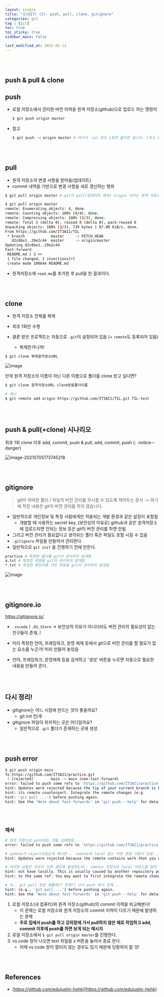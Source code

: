 ```yaml
---
layout: single
title: "깃(GIT) (3)- push, pull, clone, gitignore"
categories: git
tag : [git]
toc: true
toc_sticky: true
sidebar_main: false

last_modified_at: 2022-01-11
---
```


<br>
<br>

## push & pull & clone 

## push

- 로컬 저장소에서 관리한 버전 이력을 원격 저장소(github)으로 업로드 하는 명령어

    ```bash
    $ git push origin master
    ```

- 참고

  ```bash
  $ git push -u origin master # 여기서 -u는 최초 1회만 붙이면 됩니다. (최소 1회 push 할 때만 붙이자!)
  ```

<br>
<br>

## pull

- 원격 저장소의 변경 사항을 받아옴(업데이트)
- commit 내역을 기반으로 변경 사항을 새로 갱신하는 행위 

```bash
$ git pull origin master # git아 pull(업데이트 해줘) origin 이라는 원격 저장소로부터 master 브랜치를!
```


```bash
$ git pull origin master
remote: Enumerating objects: 4, done.
remote: Counting objects: 100% (4/4), done.
remote: Compressing objects: 100% (3/3), done.
remote: Total 3 (delta 0), reused 0 (delta 0), pack-reused 0
Unpacking objects: 100% (3/3), 739 bytes | 67.00 KiB/s, done.
From https://github.com/IT3AI1/TIL
 * branch            master     -> FETCH_HEAD
   d2c6be1..29e2c44  master     -> origin/master
Updating d2c6be1..29e2c44
Fast-forward
 README.md | 2 ++
 1 file changed, 2 insertions(+)
 create mode 100644 README.md

```
- 원격저장소에 `read.me`를 추가한 후 pull을 한 결과이다.

<br>
<br>

## clone

- 원격 저장소 전체를 복제
- 최초 1회만 수행 

- 클론 받은 프로젝트는 자동으로 `.git`이 설정되어 있음 (+ `remote`도 등록되어 있음)
  - 복제한거니까!

```bash
$ git clone 복제할저장소URL
```

![image](https://user-images.githubusercontent.com/78655692/142751834-05409a9e-7e73-45c0-b593-06423092014d.png)

만약 원격 저장소의 이름이 아닌 다른 이름으로 폴더를 clone 받고 싶다면?

```bash
$ git clone 원격저장소URL clone받을폴더이름

# 예시
$ git remote add origin https://github.com/IT3AI1/TIL.git TIL-test
```

<br>
<br>

## push & pull(+clone)  시나리오

최초 1회 clone 이후 add, commit, push & pull, add, commit, push
{: .notice--danger}

![image-20210705173745218](https://user-images.githubusercontent.com/78655692/142751903-bbafbce5-7908-40e7-a4cd-a4056dfa0d61.png)

<br>
<br>

## gitignore

> git이 어떠한 폴더 / 파일의 버전 관리를 무시할 수 있도록 적어두는 문서 -> 여기에 적힌 내용은 git이 버전 관리를 하지 않습니다.

- 일반적으로 개인정보 및 특정 사람에게만 적용되는 개발 환경과 같은 설정이 포함됨
  - 개발할 때 사용하는 secret key, (보안상의 이유로) github과 같은 원격저장소에 업로드되면 안되는 정보 등은 git이 버전 관리를 하면 안됨
- 그리고 버전 관리가 필요없다고 생각되는 폴더 혹은 파일도 포함 시킬 수 있음 
- `.gitignore` 파일을 만들어서 관리한다. 
- 일반적으로  `git init` 을 진행하기 전에 만든다.


```bash
practice # 특정한 폴더를 git이 관리하지 않게함
a.txt # 특정한 파일을 git이 관리하지 않게함
*.txt # 특정한 확장자를 가진 파일을 git이 관리하지 않게함
```

![image](https://user-images.githubusercontent.com/78655692/142752209-e4903b45-91b5-48cd-92f7-a32558d138bf.png)

<br>
<br>

## gitignore.io

https://gitignore.io/

- `.vscode` / `.DS_Store`  -> 보안상의 이유가 아니더라도 버전 관리의 필요성이 없는 친구들이 존재..! 

- 미리 특정한 언어, 프레임워크, 운영 체제 등에서 git으로 버전 관리를 할 필요가 없는 요소를 누군가! 미리 만들어 놓았음 
- 언어, 프레임워크, 운영체제 등을 검색하고 '생성' 버튼을 누르면 자동으로 필요한 내용을 만들어 준다.

<br>
<br>

## 다시 정리!

- gitignore는 어느 시점에 만드는 것이 좋을까요?	
  - git init 전/후
- gitignore 파일이 위치하는 곳은 어디일까요?
  -  일반적으로 `.git` 폴더가 존재하는 곳에 생성

<br>
<br>

## push error

```bash
$ git push origin main
To https://github.com/IT3AI1/practice.git
 ! [rejected]        main -> main (non-fast-forward)
error: failed to push some refs to 'https://github.com/IT3AI1/practice.git'   # 거절됨...
hint: Updates were rejected because the tip of your current branch is behind  
hint: its remote counterpart. Integrate the remote changes (e.g.
hint: 'git pull ...') before pushing again.
hint: See the 'Note about fast-forwards' in 'git push --help' for details.     
```

<br>
<br>

### 해석 

```bash
# 원격 저장소로 push하는 것을 실패했음..
error: failed to push some refs to 'https://github.com/IT3AI1/practice.git' 

# update가 reject되었는데 왜냐면... remote에 local 없는 어떤 변경 사항이 있음...
hint: Updates were rejected because the remote contains work that you do

# 이러한 상황은 커밋이 다른 경우에 발생하는데.. remote 저장소와 local 저장소를 일치 시켜야 할 것 같음...
hint: not have locally. This is usually caused by another repository pushing
hint: to the same ref. You may want to first integrate the remote changes

# 어.. git pull 한번 해볼래?? 언제?? 다시 push 하기 전에...
hint: (e.g., 'git pull ...') before pushing again.
hint: See the 'Note about fast-forwards' in 'git push --help' for details.
```

1. 로컬 저장소(내 컴퓨터)와 원격 저장소(github)의 commit 이력을 비교해본다!
   - 이 문제는 로컬 저장소와 원격 저장소의 commit 이력이 다르기 때문에 발생하는 문제 
   - **주로 집에서 push를 하고 강의장에 가서 pull하지 않은 채로 작업하고 add, commit 이후에 push를 하면 보게 되는 메시지**
2. 로컬 저장소에서 `$ git pull origin master`를 진행한다. 
3. vs code 창이 나오면 text 파일을 x 버튼을 눌러서 종료 한다.
   - 이때 vs code 창이 열리지 않는 경우도 있기 때문에 당황하지 말 것!

<br>
<br>

## References 

- [https://github.com/edujustin-hphk](https://github.com/edujustin-hphk)